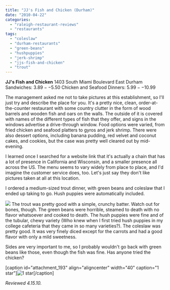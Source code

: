```yaml
---
title: "JJ's Fish and Chicken (Durham)"
date: "2010-04-22"
categories: 
  - "raleigh-restaurant-reviews"
  - "restaurants"
tags: 
  - "coleslaw"
  - "durham-restaurants"
  - "green-beans"
  - "hushpuppies"
  - "jerk-shrimp"
  - "jjs-fish-and-chicken"
  - "trout"
---
```


**JJ's Fish and Chicken** 1403 South Miami Boulevard East Durham Sandwiches: $3.89--$5.50 Chicken and Seafood Dinners: $5.99--$10.99

The management asked me not to take pictures at this establishment, so I'll just try and describe the place for you. It's a pretty nice, clean, order-at-the-counter restaurant with some country clutter in the form of wood barrels and wooden fish and oars on the walls. The outside of it is covered with names of the different types of fish that they offer, and signs in the windows advertise a drive-through window. Food options were varied, from fried chicken and seafood platters to gyros and jerk shrimp. There were also dessert options, including banana pudding, red velvet and coconut cakes, and cookies, but the case was pretty well cleared out by mid-evening.

I learned once I searched for a website link that it's actually a chain that has a lot of presence in California and Wisconsin, and a smaller presence all across the US. The menu seems to vary widely from place to place, and I'd imagine the customer service does, too. Let's just say they don't like pictures taken at all at this location.

I ordered a medium-sized trout dinner, with green beans and coleslaw that I ended up taking to go. Hush puppies were automatically included.

![](http://www.thegourmez.com/gourmez/photos/jjschickenseafood2.jpg)  The trout was pretty good with a simple, crunchy batter. Watch out for bones, though. The green beans were horrible, steamed to death with no flavor whatsoever and cooked to death. The hush puppies were fine and of the tubular, chewy variety (Who knew when I first tried hush puppies in my college cafeteria that they came in so many varieties?). The coleslaw was pretty good. It was very finely diced except for the carrots and had a good flavor with only a mild sweetness.

Sides are very important to me, so I probably wouldn't go back with green beans like those, even though the fish was fine. Has anyone tried the chicken?

\[caption id="attachment\_193" align="aligncenter" width="40" caption="1 star"\]![1 star](http://s3.amazonaws.com/thegourmez-wpmedia/2009/04/rating_olive1.gif "rating_olive1")\[/caption\]

_Reviewed 4.15.10._
